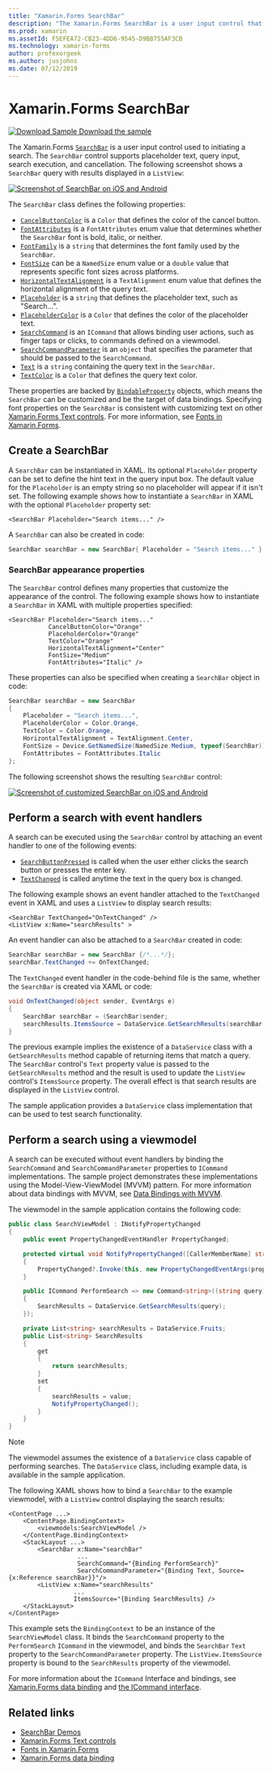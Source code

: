 ```yaml
---
title: "Xamarin.Forms SearchBar"
description: "The Xamarin.Forms SearchBar is a user input control that is used for initiating a search. The SearchBar control supports placeholder text, query input, execution, and cancellation. This article explains how to use a SearchBar in XAML and code."
ms.prod: xamarin
ms.assetId: F5EFEA72-CB23-4DD6-9545-D9BB755AF3CB
ms.technology: xamarin-forms
author: profexorgeek
ms.author: jusjohns
ms.date: 07/12/2019
---
```


# Xamarin.Forms SearchBar

[![Download Sample](~/media/shared/download.png) Download the sample](https://docs.microsoft.com/samples/xamarin/xamarin-forms-samples/userinterface-searchbardemos/)

The Xamarin.Forms [`SearchBar`](xref:Xamarin.Forms.SearchBar) is a user input control used to initiating a search. The `SearchBar` control supports placeholder text, query input, search execution, and cancellation. The following screenshot shows a `SearchBar` query with results displayed in a `ListView`:

[![Screenshot of SearchBar on iOS and Android](searchbar-images/device-searchbars-cropped.png "SearchBar on iOS and Android")](searchbar-images/device-searchbars.png#lightbox "SearchBar on iOS and Android")

The `SearchBar` class defines the following properties:

* [`CancelButtonColor`](xref:Xamarin.Forms.SearchBar.CancelButtonColor) is a `Color` that defines the color of the cancel button.
* [`FontAttributes`](xref:Xamarin.Forms.SearchBar.FontAttributes) is a `FontAttributes` enum value that determines whether the `SearchBar` font is bold, italic, or neither.
* [`FontFamily`](xref:Xamarin.Forms.SearchBar.FontFamily) is a `string` that determines the font family used by the `SearchBar`.
* [`FontSize`](xref:Xamarin.Forms.SearchBar.FontSize) can be a `NamedSize` enum value or a `double` value that represents specific font sizes across platforms.
* [`HorizontalTextAlignment`](xref:Xamarin.Forms.SearchBar.HorizontalTextAlignment) is a `TextAlignment` enum value that defines the horizontal alignment of the query text.
* [`Placeholder`](xref:Xamarin.Forms.SearchBar.Placeholder) is a `string` that defines the placeholder text, such as "Search...".
* [`PlaceholderColor`](xref:Xamarin.Forms.SearchBar.PlaceholderColor) is a `Color` that defines the color of the placeholder text.
* [`SearchCommand`](xref:Xamarin.Forms.SearchBar.SearchCommand) is an `ICommand` that allows binding user actions, such as finger taps or clicks, to commands defined on a viewmodel.
* [`SearchCommandParameter`](xref:Xamarin.Forms.SearchBar.SearchCommandParameter) is an `object` that specifies the parameter that should be passed to the `SearchCommand`.
* [`Text`](xref:Xamarin.Forms.SearchBar.Text) is a `string` containing the query text in the `SearchBar`.
* [`TextColor`](xref:Xamarin.Forms.SearchBar.TextColor) is a `Color` that defines the query text color.

These properties are backed by [`BindableProperty`](xref:Xamarin.Forms.BindableProperty) objects, which means the `SearchBar` can be customized and be the target of data bindings. Specifying font properties on the `SearchBar` is consistent with customizing text on other [Xamarin.Forms Text controls](~/xamarin-forms/user-interface/text/index.md). For more information, see [Fonts in Xamarin.Forms](~/xamarin-forms/user-interface/text/fonts.md).

## Create a SearchBar

A `SearchBar` can be instantiated in XAML. Its optional `Placeholder` property can be set to define the hint text in the query input box. The default value for the `Placeholder` is an empty string so no placeholder will appear if it isn't set. The following example shows how to instantiate a `SearchBar` in XAML with the optional `Placeholder` property set:

```xaml
<SearchBar Placeholder="Search items..." />
```

A `SearchBar` can also be created in code:

```csharp
SearchBar searchBar = new SearchBar{ Placeholder = "Search items..." };
```

### SearchBar appearance properties

The `SearchBar` control defines many properties that customize the appearance of the control. The following example shows how to instantiate a `SearchBar` in XAML with multiple properties specified:

```xaml
<SearchBar Placeholder="Search items..."
           CancelButtonColor="Orange"
           PlaceholderColor="Orange"
           TextColor="Orange"
           HorizontalTextAlignment="Center"
           FontSize="Medium"
           FontAttributes="Italic" />
```

These properties can also be specified when creating a `SearchBar` object in code:

```csharp
SearchBar searchBar = new SearchBar
{
    Placeholder = "Search items...",
    PlaceholderColor = Color.Orange,
    TextColor = Color.Orange,
    HorizontalTextAlignment = TextAlignment.Center,
    FontSize = Device.GetNamedSize(NamedSize.Medium, typeof(SearchBar)),
    FontAttributes = FontAttributes.Italic
};
```

The following screenshot shows the resulting `SearchBar` control:

[![Screenshot of customized SearchBar on iOS and Android](searchbar-images/device-searchbars-styled-cropped.png "Customized SearchBar on iOS and Android")](searchbar-images/device-searchbars-styled.png#lightbox "Customized SearchBar on iOS and Android")

## Perform a search with event handlers

A search can be executed using the `SearchBar` control by attaching an event handler to one of the following events:

* [`SearchButtonPressed`](xref:Xamarin.Forms.SearchBar.SearchButtonPressed) is called when the user either clicks the search button or presses the enter key.
* [`TextChanged`](xref:Xamarin.Forms.SearchBar.TextChanged) is called anytime the text in the query box is changed.

The following example shows an event handler attached to the `TextChanged` event in XAML and uses a `ListView` to display search results:

```xaml
<SearchBar TextChanged="OnTextChanged" />
<ListView x:Name="searchResults" >
```

An event handler can also be attached to a `SearchBar` created in code:

```csharp
SearchBar searchBar = new SearchBar {/*...*/};
searchBar.TextChanged += OnTextChanged;
```

The `TextChanged` event handler in the code-behind file is the same, whether the `SearchBar` is created via XAML or code:

```csharp
void OnTextChanged(object sender, EventArgs e)
{
    SearchBar searchBar = (SearchBar)sender;
    searchResults.ItemsSource = DataService.GetSearchResults(searchBar.Text);
}
```

The previous example implies the existence of a `DataService` class with a `GetSearchResults` method capable of returning items that match a query. The `SearchBar` control's `Text` property value is passed to the `GetSearchResults` method and the result is used to update the `ListView` control's `ItemsSource` property. The overall effect is that search results are displayed in the `ListView` control.

The sample application provides a `DataService` class implementation that can be used to test search functionality.

## Perform a search using a viewmodel

A search can be executed without event handlers by binding the `SearchCommand` and `SearchCommandParameter` properties to `ICommand` implementations. The sample project demonstrates these implementations using the Model-View-ViewModel (MVVM) pattern. For more information about data bindings with MVVM, see [Data Bindings with MVVM](~/xamarin-forms/xaml/xaml-basics/data-bindings-to-mvvm.md).

The viewmodel in the sample application contains the following code:

```csharp
public class SearchViewModel : INotifyPropertyChanged
{
    public event PropertyChangedEventHandler PropertyChanged;

    protected virtual void NotifyPropertyChanged([CallerMemberName] string propertyName = "")
    {
        PropertyChanged?.Invoke(this, new PropertyChangedEventArgs(propertyName));
    }

    public ICommand PerformSearch => new Command<string>((string query) =>
    {
        SearchResults = DataService.GetSearchResults(query);
    });

    private List<string> searchResults = DataService.Fruits;
    public List<string> SearchResults
    {
        get
        {
            return searchResults;
        }
        set
        {
            searchResults = value;
            NotifyPropertyChanged();
        }
    }
}
```

> [!NOTE]
> The viewmodel assumes the existence of a `DataService` class capable of performing searches. The `DataService` class, including example data, is available in the sample application.

The following XAML shows how to bind a `SearchBar` to the example viewmodel, with a `ListView` control displaying the search results:

```xaml
<ContentPage ...>
    <ContentPage.BindingContext>
        <viewmodels:SearchViewModel />
    </ContentPage.BindingContext>
    <StackLayout ...>
        <SearchBar x:Name="searchBar"
                   ...
                   SearchCommand="{Binding PerformSearch}"
                   SearchCommandParameter="{Binding Text, Source={x:Reference searchBar}}"/>
        <ListView x:Name="searchResults"
                  ...
                  ItemsSource="{Binding SearchResults} />
    </StackLayout>
</ContentPage>
```

This example sets the `BindingContext` to be an instance of the `SearchViewModel` class. It binds the `SearchCommand` property to the `PerformSearch` `ICommand` in the viewmodel, and binds the `SearchBar` `Text` property to the `SearchCommandParameter` property. The `ListView.ItemsSource` property is bound to the `SearchResults` property of the viewmodel.

For more information about the `ICommand` Interface and bindings, see [Xamarin.Forms data binding](~/xamarin-forms/app-fundamentals/data-binding/index.md) and [the ICommand interface](~/xamarin-forms/app-fundamentals/data-binding/commanding.md).

## Related links

* [SearchBar Demos](https://docs.microsoft.com/samples/xamarin/xamarin-forms-samples/userinterface-searchbardemos/)
* [Xamarin.Forms Text controls](~/xamarin-forms/user-interface/text/index.md)
* [Fonts in Xamarin.Forms](~/xamarin-forms/user-interface/text/fonts.md)
* [Xamarin.Forms data binding](~/xamarin-forms/app-fundamentals/data-binding/index.md)
